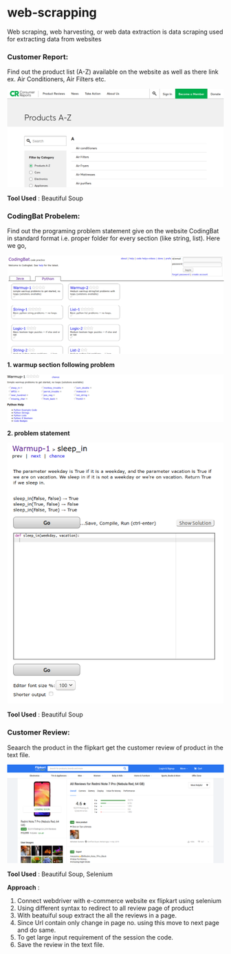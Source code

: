 # web-scrapping

Web scraping, web harvesting, or web data extraction is data scraping used for extracting data from websites

### Customer Report:

Find out the product list (A-Z) available on the website as well as there link ex. Air Conditioners, Air Filters etc.

![alt text](ConsumerReports.png)

**Tool Used** : Beautiful Soup

### CodingBat Probelem:

Find out the programing problem statement give on the website CodingBat in standard format i.e. proper folder for every section (like string, list). Here we go, 

![alt text](CodingBatPython.png)



**1. warmup section following problem**

![alt text](CodingBatPythonWarmup-1.png)

**2. problem statement**

![alt text](CodingBatPythonWarmup-1sleep_in.png)

**Tool Used** : Beautiful Soup

### Customer Review:
 
Seaarch the product in the flipkart get the customer review of product in the text file. 

![alt text](customer_review.png)

**Tool Used** : Beautiful Soup, Selenium

 **Approach** :
  1. Connect webdriver with e-commerce website ex flipkart using selenium
  2. Using different syntax to redirect to all review page of product
  3. With beatuiful soup extract the all the reviews in a page.
  4. Since Url contain only change in page no. using this move to next page and do same.
  6. To get large input requirement of the session the code.
  7. Save the review in the text file.



